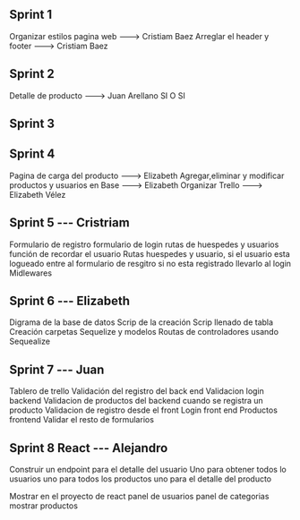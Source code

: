 ## Sprint 1

Organizar estilos pagina web ---> Cristiam Baez
Arreglar el header y footer ---> Cristiam Baez

## Sprint 2

Detalle de producto ---> Juan Arellano SI O SI


## Sprint 3



## Sprint 4

Pagina de carga del producto ---> Elizabeth
Agregar,eliminar y modificar productos y usuarios en Base ---> Elizabeth
Organizar Trello ---> Elizabeth Vélez

## Sprint 5 --- Cristriam


Formulario de registro
formulario de login
rutas de huespedes y usuarios
función de recordar el usuario
Rutas huespedes y usuario, si el usuario esta logueado entre al formulario de resgitro si no esta registrado llevarlo al login Midlewares

## Sprint 6 --- Elizabeth
Digrama de la base de datos
Scrip de la creación 
Scrip llenado de tabla
Creación carpetas Sequelize y modelos
Routas de controladores usando Sequealize

## Sprint 7 --- Juan
Tablero de trello
Validación del registro del back end
Validacion login backend
Validacion de productos del backend cuando se registra un producto
Validacion de registro desde el front
Login front end
Productos frontend
Validar el resto de formularios


## Sprint 8 React --- Alejandro
Construir un endpoint para el detalle del usuario
Uno para obtener todos lo usuarios
uno para todos los productos
uno para el detalle del producto

Mostrar en el proyecto de react 
panel de usuarios
panel de categorias
mostrar productos



